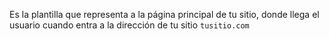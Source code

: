 Es la plantilla que representa a la página principal de tu sitio, donde llega el usuario cuando entra a la dirección de tu sitio `tusitio.com`

 